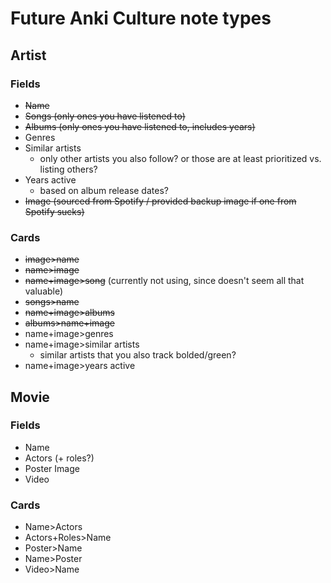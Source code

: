 # Future Anki Culture note types

## Artist
### Fields
 * ~~Name~~
 * ~~Songs (only ones you have listened to)~~
 * ~~Albums (only ones you have listened to, includes years)~~
 * Genres
 * Similar artists
   * only other artists you also follow? or those are at least prioritized vs. listing others?
 * Years active
   * based on album release dates?
 * ~~Image (sourced from Spotify / provided backup image if one from Spotify sucks)~~

### Cards
 * ~~image>name~~
 * ~~name>image~~
 * ~~name+image>song~~ (currently not using, since doesn't seem all that valuable)
 * ~~songs>name~~
 * ~~name+image>albums~~
 * ~~albums>name+image~~
 * name+image>genres
 * name+image>similar artists
   * similar artists that you also track bolded/green?
 * name+image>years active

## Movie
### Fields
 * Name
 * Actors (+ roles?)
 * Poster Image
 * Video

### Cards
 * Name>Actors
 * Actors+Roles>Name
 * Poster>Name
 * Name>Poster
 * Video>Name 